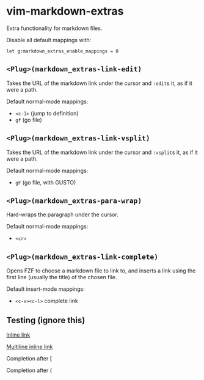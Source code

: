# vim-markdown-extras

Extra functionality for markdown files.

Disable all default mappings with:

```vim
let g:markdown_extras_enable_mappings = 0
```

## `<Plug>(markdown_extras-link-edit)`

Takes the URL of the markdown link under the cursor and `:edit`s it, as if it
were a path.

Default normal-mode mappings:

 - `<c-]>` (jump to definition)
 - `gf` (go file)

## `<Plug>(markdown_extras-link-vsplit)`

Takes the URL of the markdown link under the cursor and `:vsplit`s it, as if it
were a path.

Default normal-mode mappings:

 - `gF` (go file, with GUSTO)

## `<Plug>(markdown_extras-para-wrap)`

Hard-wraps the paragraph under the cursor.

Default normal-mode mappings:

 - `<cr>`

## `<Plug>(markdown_extras-link-complete)`

Opens FZF to choose a markdown file to link to, and inserts a link using the
first line (usually the title) of the chosen file.

Default insert-mode mappings:

 - `<c-x><c-l>` complete link

## Testing (ignore this)

[Inline link](ftplugin/markdown.vim)

[Multiline
inline
link](autoload/markdown_extras/link.vim)

Completion after [

Completion after (

